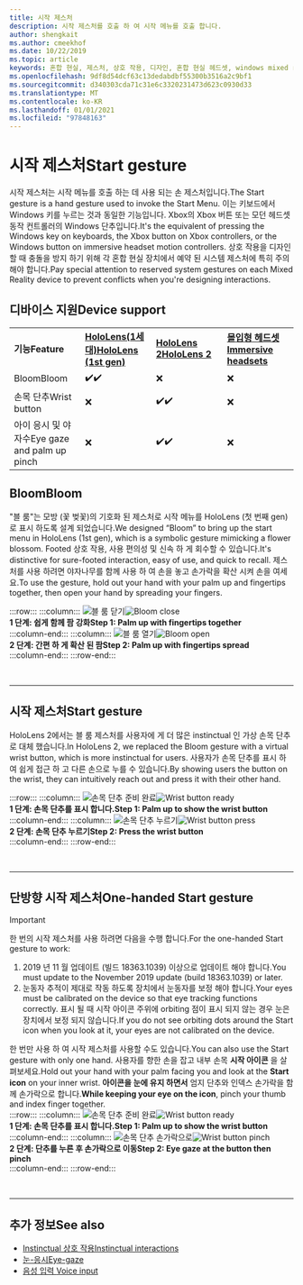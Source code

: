 ```yaml
---
title: 시작 제스처
description: 시작 제스처를 호출 하 여 시작 메뉴를 호출 합니다.
author: shengkait
ms.author: cmeekhof
ms.date: 10/22/2019
ms.topic: article
keywords: 혼합 현실, 제스처, 상호 작용, 디자인, 혼합 현실 헤드셋, windows mixed reality 헤드셋, 가상 현실 헤드셋, HoloLens, MRTK, Mixed Reality Toolkit, 블 룸
ms.openlocfilehash: 9df8d54dcf63c13dedabdbf55300b3516a2c9bf1
ms.sourcegitcommit: d340303cda71c31e6c3320231473d623c0930d33
ms.translationtype: MT
ms.contentlocale: ko-KR
ms.lasthandoff: 01/01/2021
ms.locfileid: "97848163"
---
```

# <a name="start-gesture"></a><span data-ttu-id="f9c92-104">시작 제스처</span><span class="sxs-lookup"><span data-stu-id="f9c92-104">Start gesture</span></span>

<span data-ttu-id="f9c92-105">시작 제스처는 시작 메뉴를 호출 하는 데 사용 되는 손 제스처입니다.</span><span class="sxs-lookup"><span data-stu-id="f9c92-105">The Start gesture is a hand gesture used to invoke the Start Menu.</span></span> <span data-ttu-id="f9c92-106">이는 키보드에서 Windows 키를 누르는 것과 동일한 기능입니다. Xbox의 Xbox 버튼 또는 모던 헤드셋 동작 컨트롤러의 Windows 단추입니다.</span><span class="sxs-lookup"><span data-stu-id="f9c92-106">It's the equivalent of pressing the Windows key on keyboards, the Xbox button on Xbox controllers, or the Windows button on immersive headset motion controllers.</span></span> <span data-ttu-id="f9c92-107">상호 작용을 디자인할 때 충돌을 방지 하기 위해 각 혼합 현실 장치에서 예약 된 시스템 제스처에 특히 주의 해야 합니다.</span><span class="sxs-lookup"><span data-stu-id="f9c92-107">Pay special attention to reserved system gestures on each Mixed Reality device to prevent conflicts when you're designing interactions.</span></span>

## <a name="device-support"></a><span data-ttu-id="f9c92-108">디바이스 지원</span><span class="sxs-lookup"><span data-stu-id="f9c92-108">Device support</span></span>

<table>
    <colgroup>
    <col width="25%" />
    <col width="25%" />
    <col width="25%" />
    <col width="25%" />
    </colgroup>
    <tr>
        <td><span data-ttu-id="f9c92-109"><strong>기능</strong></span><span class="sxs-lookup"><span data-stu-id="f9c92-109"><strong>Feature</strong></span></span></td>
        <td><span data-ttu-id="f9c92-110"><a href="../hololens-hardware-details.md"><strong>HoloLens(1세대)</strong></a></span><span class="sxs-lookup"><span data-stu-id="f9c92-110"><a href="../hololens-hardware-details.md"><strong>HoloLens (1st gen)</strong></a></span></span></td>
        <td><span data-ttu-id="f9c92-111"><a href="https://docs.microsoft.com/hololens/hololens2-hardware"><strong>HoloLens 2</strong></span><span class="sxs-lookup"><span data-stu-id="f9c92-111"><a href="https://docs.microsoft.com/hololens/hololens2-hardware"><strong>HoloLens 2</strong></span></span></td>
        <td><span data-ttu-id="f9c92-112"><a href="../discover/immersive-headset-hardware-details.md"><strong>몰입형 헤드셋</strong></a></span><span class="sxs-lookup"><span data-stu-id="f9c92-112"><a href="../discover/immersive-headset-hardware-details.md"><strong>Immersive headsets</strong></a></span></span></td>
    </tr>
     <tr>
        <td><span data-ttu-id="f9c92-113">Bloom</span><span class="sxs-lookup"><span data-stu-id="f9c92-113">Bloom</span></span></td>
        <td><span data-ttu-id="f9c92-114">✔️</span><span class="sxs-lookup"><span data-stu-id="f9c92-114">✔️</span></span></td>
        <td>❌</td>
        <td>❌</td>
    </tr>
     <tr>
        <td><span data-ttu-id="f9c92-115">손목 단추</span><span class="sxs-lookup"><span data-stu-id="f9c92-115">Wrist button</span></span></td>
        <td>❌</td>
        <td><span data-ttu-id="f9c92-116">✔️</span><span class="sxs-lookup"><span data-stu-id="f9c92-116">✔️</span></span></td>
        <td>❌</td>
    </tr>
    <tr>
        <td><span data-ttu-id="f9c92-117">아이 응시 및 야자수</span><span class="sxs-lookup"><span data-stu-id="f9c92-117">Eye gaze and palm up pinch</span></span></td>
        <td>❌</td>
        <td><span data-ttu-id="f9c92-118">✔️</span><span class="sxs-lookup"><span data-stu-id="f9c92-118">✔️</span></span></td>
        <td>❌</td>
    </tr>
</table>

## <a name="bloom"></a><span data-ttu-id="f9c92-119">Bloom</span><span class="sxs-lookup"><span data-stu-id="f9c92-119">Bloom</span></span>

<span data-ttu-id="f9c92-120">"블 룸"는 모방 (꽃 벚꽃)의 기호화 된 제스처로 시작 메뉴를 HoloLens (첫 번째 gen)로 표시 하도록 설계 되었습니다.</span><span class="sxs-lookup"><span data-stu-id="f9c92-120">We designed “Bloom” to bring up the start menu in HoloLens (1st gen), which is a symbolic gesture mimicking a flower blossom.</span></span> <span data-ttu-id="f9c92-121">Footed 상호 작용, 사용 편의성 및 신속 하 게 회수할 수 있습니다.</span><span class="sxs-lookup"><span data-stu-id="f9c92-121">It's distinctive for sure-footed interaction, easy of use, and quick to recall.</span></span> <span data-ttu-id="f9c92-122">제스처를 사용 하려면 야자나무를 함께 사용 하 여 손을 놓고 손가락을 확산 시켜 손을 여세요.</span><span class="sxs-lookup"><span data-stu-id="f9c92-122">To use the gesture, hold out your hand with your palm up and fingertips together, then open your hand by spreading your fingers.</span></span>

:::row:::
    :::column:::
        <span data-ttu-id="f9c92-123">![블 룸 닫기](images/bloom-close.png)</span><span class="sxs-lookup"><span data-stu-id="f9c92-123">![Bloom close](images/bloom-close.png)</span></span><br>
        <span data-ttu-id="f9c92-124">**1 단계: 쉽게 함께 팜 강화**</span><span class="sxs-lookup"><span data-stu-id="f9c92-124">**Step 1: Palm up with fingertips together**</span></span><br>
    :::column-end:::
    :::column:::
        <span data-ttu-id="f9c92-125">![블 룸 열기](images/bloom-open.png)</span><span class="sxs-lookup"><span data-stu-id="f9c92-125">![Bloom open](images/bloom-open.png)</span></span><br>
        <span data-ttu-id="f9c92-126">**2 단계: 간편 하 게 확산 된 팜**</span><span class="sxs-lookup"><span data-stu-id="f9c92-126">**Step 2: Palm up with fingertips spread**</span></span><br>
    :::column-end:::
:::row-end:::

<br>

---

## <a name="start-gesture"></a><span data-ttu-id="f9c92-127">시작 제스처</span><span class="sxs-lookup"><span data-stu-id="f9c92-127">Start gesture</span></span>

<span data-ttu-id="f9c92-128">HoloLens 2에서는 블 룸 제스처를 사용자에 게 더 많은 instinctual 인 가상 손목 단추로 대체 했습니다.</span><span class="sxs-lookup"><span data-stu-id="f9c92-128">In HoloLens 2, we replaced the Bloom gesture with a virtual wrist button, which is more instinctual for users.</span></span> <span data-ttu-id="f9c92-129">사용자가 손목 단추를 표시 하 여 쉽게 접근 하 고 다른 손으로 누를 수 있습니다.</span><span class="sxs-lookup"><span data-stu-id="f9c92-129">By showing users the button on the wrist, they can intuitively reach out and press it with their other hand.</span></span>

:::row:::
    :::column:::
        <span data-ttu-id="f9c92-130">![손목 단추 준비 완료](images/wrist-button-ready.png)</span><span class="sxs-lookup"><span data-stu-id="f9c92-130">![Wrist button ready](images/wrist-button-ready.png)</span></span><br>
        <span data-ttu-id="f9c92-131">**1 단계: 손목 단추를 표시 합니다.**</span><span class="sxs-lookup"><span data-stu-id="f9c92-131">**Step 1: Palm up to show the wrist button**</span></span><br>
    :::column-end:::
    :::column:::
        <span data-ttu-id="f9c92-132">![손목 단추 누르기](images/wrist-button-press.png)</span><span class="sxs-lookup"><span data-stu-id="f9c92-132">![Wrist button press](images/wrist-button-press.png)</span></span><br>
        <span data-ttu-id="f9c92-133">**2 단계: 손목 단추 누르기**</span><span class="sxs-lookup"><span data-stu-id="f9c92-133">**Step 2: Press the wrist button**</span></span><br>
    :::column-end:::
:::row-end:::

<br>

---

## <a name="one-handed-start-gesture"></a><span data-ttu-id="f9c92-134">단방향 시작 제스처</span><span class="sxs-lookup"><span data-stu-id="f9c92-134">One-handed Start gesture</span></span>

> [!IMPORTANT]
> <span data-ttu-id="f9c92-135">한 번의 시작 제스처를 사용 하려면 다음을 수행 합니다.</span><span class="sxs-lookup"><span data-stu-id="f9c92-135">For the one-handed Start gesture to work:</span></span>
>
> 1. <span data-ttu-id="f9c92-136">2019 년 11 월 업데이트 (빌드 18363.1039) 이상으로 업데이트 해야 합니다.</span><span class="sxs-lookup"><span data-stu-id="f9c92-136">You must update to the November 2019 update (build 18363.1039) or later.</span></span>
> 1. <span data-ttu-id="f9c92-137">눈동자 추적이 제대로 작동 하도록 장치에서 눈동자를 보정 해야 합니다.</span><span class="sxs-lookup"><span data-stu-id="f9c92-137">Your eyes must be calibrated on the device so that eye tracking functions correctly.</span></span> <span data-ttu-id="f9c92-138">표시 될 때 시작 아이콘 주위에 orbiting 점이 표시 되지 않는 경우 눈은 장치에서 보정 되지 않습니다.</span><span class="sxs-lookup"><span data-stu-id="f9c92-138">If you do not see orbiting dots around the Start icon when you look at it, your eyes are not calibrated on the device.</span></span>

<span data-ttu-id="f9c92-139">한 번만 사용 하 여 시작 제스처를 사용할 수도 있습니다.</span><span class="sxs-lookup"><span data-stu-id="f9c92-139">You can also use the Start gesture with only one hand.</span></span> <span data-ttu-id="f9c92-140">사용자를 향한 손을 잡고 내부 손목 **시작 아이콘** 을 살펴보세요.</span><span class="sxs-lookup"><span data-stu-id="f9c92-140">Hold out your hand with your palm facing you and look at the **Start icon** on your inner wrist.</span></span> <span data-ttu-id="f9c92-141">**아이콘을 눈에 유지 하면서** 엄지 단추와 인덱스 손가락을 함께 손가락으로 합니다.</span><span class="sxs-lookup"><span data-stu-id="f9c92-141">**While keeping your eye on the icon**, pinch your thumb and index finger together.</span></span><br>
:::row:::
    :::column:::
        <span data-ttu-id="f9c92-142">![손목 단추 준비 완료](images/wrist-button-ready.png)</span><span class="sxs-lookup"><span data-stu-id="f9c92-142">![Wrist button ready](images/wrist-button-ready.png)</span></span><br>
        <span data-ttu-id="f9c92-143">**1 단계: 손목 단추를 표시 합니다.**</span><span class="sxs-lookup"><span data-stu-id="f9c92-143">**Step 1: Palm up to show the wrist button**</span></span><br>
    :::column-end:::
    :::column:::
        <span data-ttu-id="f9c92-144">![손목 단추 손가락으로](images/wrist-button-pinch.png)</span><span class="sxs-lookup"><span data-stu-id="f9c92-144">![Wrist button pinch](images/wrist-button-pinch.png)</span></span><br>
        <span data-ttu-id="f9c92-145">**2 단계: 단추를 누른 후 손가락으로 이동**</span><span class="sxs-lookup"><span data-stu-id="f9c92-145">**Step 2: Eye gaze at the button then pinch**</span></span><br>
    :::column-end:::
:::row-end:::

<br>

---

## <a name="see-also"></a><span data-ttu-id="f9c92-146">추가 정보</span><span class="sxs-lookup"><span data-stu-id="f9c92-146">See also</span></span>

* [<span data-ttu-id="f9c92-147">Instinctual 상호 작용</span><span class="sxs-lookup"><span data-stu-id="f9c92-147">Instinctual interactions</span></span>](interaction-fundamentals.md)
* [<span data-ttu-id="f9c92-148">눈-응시</span><span class="sxs-lookup"><span data-stu-id="f9c92-148">Eye-gaze</span></span>](eye-tracking.md)
* [<span data-ttu-id="f9c92-149">음성 입력 </span><span class="sxs-lookup"><span data-stu-id="f9c92-149">Voice input</span></span>](voice-input.md)
